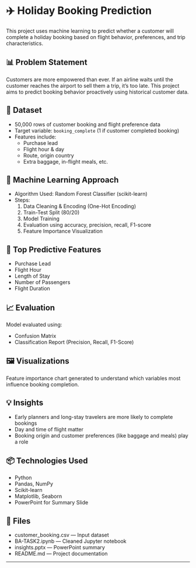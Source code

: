 # ✈️ Holiday Booking Prediction

This project uses machine learning to predict whether a customer will complete a holiday booking based on flight behavior, preferences, and trip characteristics.

## 📊 Problem Statement

Customers are more empowered than ever. If an airline waits until the customer reaches the airport to sell them a trip, it’s too late. This project aims to predict booking behavior proactively using historical customer data.

## 📁 Dataset

- 50,000 rows of customer booking and flight preference data
- Target variable: `booking_complete` (1 if customer completed booking)
- Features include:
  - Purchase lead
  - Flight hour & day
  - Route, origin country
  - Extra baggage, in-flight meals, etc.

## 🧠 Machine Learning Approach

- Algorithm Used: Random Forest Classifier (scikit-learn)
- Steps:
  1. Data Cleaning & Encoding (One-Hot Encoding)
  2. Train-Test Split (80/20)
  3. Model Training
  4. Evaluation using accuracy, precision, recall, F1-score
  5. Feature Importance Visualization

## 📌 Top Predictive Features

- Purchase Lead
- Flight Hour
- Length of Stay
- Number of Passengers
- Flight Duration

## 📈 Evaluation

Model evaluated using:
- Confusion Matrix
- Classification Report (Precision, Recall, F1-Score)

## 🖼️ Visualizations

Feature importance chart generated to understand which variables most influence booking completion.



## 💡 Insights

- Early planners and long-stay travelers are more likely to complete bookings
- Day and time of flight matter
- Booking origin and customer preferences (like baggage and meals) play a role

## 📦 Technologies Used

- Python
- Pandas, NumPy
- Scikit-learn
- Matplotlib, Seaborn
- PowerPoint for Summary Slide

## 📂 Files

- customer_booking.csv — Input dataset
- BA-TASK2.ipynb — Cleaned Jupyter notebook
- insights.pptx — PowerPoint summary
- README.md — Project documentation



---

